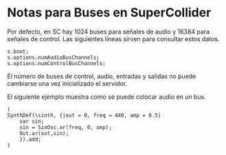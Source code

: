 # Notas para Buses en SuperCollider

Por defecto, en SC hay 1024 buses para señales de audio y 16384 para señales de control. Las siguientes líneas sirven para consultar estos datos.

```supercollider
s.boot;
s.options.numAudioBusChannels;
s.options.numControlBusChannels;
```

El número de buses de control, audio, entradas y salidas no puede cambiarse una vez inicializado el servidor.

El siguiente ejemplo muestra como se puede colocar audio en un bus.

```supercollider
(
SynthDef(\sinth, {|out = 0, freq = 440, amp = 0.5|
	var sin;
	sin = SinOsc.ar(freq, 0, amp);
	Out.ar(out,sin);
    }).add;
)
```

